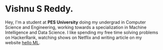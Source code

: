 # Vishnu S Reddy.
Hey, I'm a student at **PES University** doing my undergrad in Computer Science and Engineering, working towards a specialization in Machine Intelligence and Data Science. I like spending my free time solving problems on HackerRank, watching shows on Netflix and writing article on my website [hello ML](https://helloml.org).
